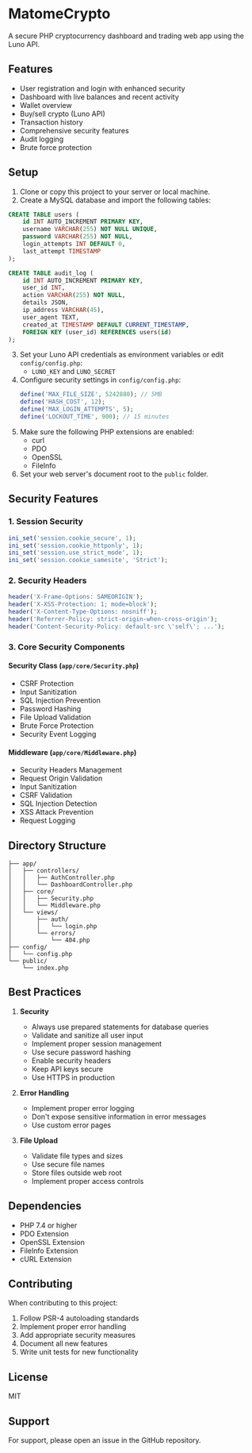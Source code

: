 # MatomeCrypto

A secure PHP cryptocurrency dashboard and trading web app using the Luno API.

## Features
- User registration and login with enhanced security
- Dashboard with live balances and recent activity
- Wallet overview
- Buy/sell crypto (Luno API)
- Transaction history
- Comprehensive security features
- Audit logging
- Brute force protection

## Setup
1. Clone or copy this project to your server or local machine.
2. Create a MySQL database and import the following tables:

```sql
CREATE TABLE users (
    id INT AUTO_INCREMENT PRIMARY KEY,
    username VARCHAR(255) NOT NULL UNIQUE,
    password VARCHAR(255) NOT NULL,
    login_attempts INT DEFAULT 0,
    last_attempt TIMESTAMP
);

CREATE TABLE audit_log (
    id INT AUTO_INCREMENT PRIMARY KEY,
    user_id INT,
    action VARCHAR(255) NOT NULL,
    details JSON,
    ip_address VARCHAR(45),
    user_agent TEXT,
    created_at TIMESTAMP DEFAULT CURRENT_TIMESTAMP,
    FOREIGN KEY (user_id) REFERENCES users(id)
);
```

3. Set your Luno API credentials as environment variables or edit `config/config.php`:
   - `LUNO_KEY` and `LUNO_SECRET`
4. Configure security settings in `config/config.php`:
   ```php
   define('MAX_FILE_SIZE', 5242880); // 5MB
   define('HASH_COST', 12);
   define('MAX_LOGIN_ATTEMPTS', 5);
   define('LOCKOUT_TIME', 900); // 15 minutes
   ```
5. Make sure the following PHP extensions are enabled:
   - curl
   - PDO
   - OpenSSL
   - FileInfo
6. Set your web server's document root to the `public` folder.

## Security Features

### 1. Session Security
```php
ini_set('session.cookie_secure', 1);
ini_set('session.cookie_httponly', 1);
ini_set('session.use_strict_mode', 1);
ini_set('session.cookie_samesite', 'Strict');
```

### 2. Security Headers
```php
header('X-Frame-Options: SAMEORIGIN');
header('X-XSS-Protection: 1; mode=block');
header('X-Content-Type-Options: nosniff');
header('Referrer-Policy: strict-origin-when-cross-origin');
header('Content-Security-Policy: default-src \'self\'; ...');
```

### 3. Core Security Components

#### Security Class (`app/core/Security.php`)
- CSRF Protection
- Input Sanitization
- SQL Injection Prevention
- Password Hashing
- File Upload Validation
- Brute Force Protection
- Security Event Logging

#### Middleware (`app/core/Middleware.php`)
- Security Headers Management
- Request Origin Validation
- Input Sanitization
- CSRF Validation
- SQL Injection Detection
- XSS Attack Prevention
- Request Logging

## Directory Structure
```
├── app/
│   ├── controllers/
│   │   ├── AuthController.php
│   │   └── DashboardController.php
│   ├── core/
│   │   ├── Security.php
│   │   └── Middleware.php
│   └── views/
│       ├── auth/
│       │   └── login.php
│       └── errors/
│           └── 404.php
├── config/
│   └── config.php
└── public/
    └── index.php
```

## Best Practices

1. **Security**
   - Always use prepared statements for database queries
   - Validate and sanitize all user input
   - Implement proper session management
   - Use secure password hashing
   - Enable security headers
   - Keep API keys secure
   - Use HTTPS in production

2. **Error Handling**
   - Implement proper error logging
   - Don't expose sensitive information in error messages
   - Use custom error pages

3. **File Upload**
   - Validate file types and sizes
   - Use secure file names
   - Store files outside web root
   - Implement proper access controls

## Dependencies
- PHP 7.4 or higher
- PDO Extension
- OpenSSL Extension
- FileInfo Extension
- cURL Extension

## Contributing
When contributing to this project:
1. Follow PSR-4 autoloading standards
2. Implement proper error handling
3. Add appropriate security measures
4. Document all new features
5. Write unit tests for new functionality

## License
MIT

## Support
For support, please open an issue in the GitHub repository. 